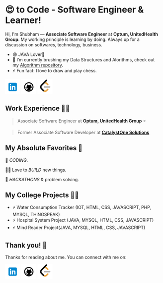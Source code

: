 <!-- Don't remove this --- https://github.com/codingwithshubham -->

# 😍 to Code - Software Engineer & Learner!


Hi, I'm Shubham — **Associate Software Engineer** at **Optum, UnitedHealth Group**.
My working principle is learning by doing. Always up for a discussion on softwares, technology, business.

- 😄 JAVA Lover💖
- 🔭 I’m currently brushing my Data Structures and Alorithms, check out my [Algorithm repository][Algorithm repository].
- ⚡ Fun fact: I love to draw and play chess.

[![linkedin er-shubham-singla][linkedin image]][linkedin]
[![github codingwithshubham][github image]][github]
[![leetcode codingwithshubham][leetcode image]][leetcode]


## Work Experience 👨‍💻

> Associate Software Engineer at [**Optum, UnitedHealth Group**](https://www.optum.com/) ⭐

> Former Associate Software Developer at [**CatalystOne Solutions**](https://www.catalystone.com/)


## My Absolute Favorites 💖

🦄 _CODING_.

👨‍💻 Love to _BUILD_ new things.

🍕 _HACKATHONS_ & problem solving.


## My College Projects 👨‍💻

- ⚡ Water Consumption Tracker (IOT, HTML, CSS, JAVASCRIPT, PHP, MYSQL, THiNGSPEAK)
- ⚡ Hospital System Project (JAVA, MYSQL, HTML, CSS, JAVASCRIPT)
- ⚡ Mind Reader Project(JAVA, MYSQL, HTML, CSS, JAVASCRIPT)


## Thank you! 🙏

Thanks for reading about me. You can connect with me on:

[![linkedin er-shubham-singla][linkedin image]][linkedin]
[![github codingwithshubham][github image]][github]
[![leetcode shubhamsingla][leetcode image]][leetcode]


<!-- LINKS -->
[github]: https://github.com/codingwithshubham
[linkedin]: https://www.linkedin.com/in/er-shubham-singla/
[leetcode]: https://leetcode.com/shubhamsingla/
[RESUME]: https://drive.google.com/file/d/1YkbeRU8X6Qb0IKB--Alb0ZjVvAHMRg4b/view?usp=sharing
[Algorithm repository]: https://github.com/codingwithshubham/Algorithm
[readme repository]: https://github.com/codingwithshubham/codingwithshubham

[linkedin image]: https://github.com/codingwithshubham/codingwithshubham/blob/1e5948bbf6527cf54ffee0e41a868e3f0a2b78de/icons/icons8-linkedin-48.png (linkedin)
[github image]: https://github.com/codingwithshubham/codingwithshubham/blob/48af0c878f6116332e4b25745984c8c94d8d5cba/icons/icons8-github-48.png (github)
[leetcode image]: https://github.com/codingwithshubham/codingwithshubham/blob/823b1dc6e25a4921ed1da6e5f68bd9d3c63a5cfc/icons/LeetCode_logo_48.png (leetcode)


<!-- Don't remove this --- https://github.com/codingwithshubham -->
